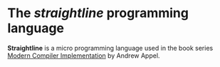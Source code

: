 # The *straightline* programming language

**Straightline** is a micro programming language used in the book series [Modern Compiler Implementation](http://www.cs.princeton.edu/~appel/modern/) by Andrew Appel.

